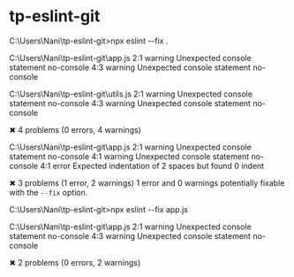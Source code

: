 # tp-eslint-git

C:\Users\Nani\tp-eslint-git>npx eslint --fix .

C:\Users\Nani\tp-eslint-git\app.js
  2:1  warning  Unexpected console statement  no-console
  4:3  warning  Unexpected console statement  no-console

C:\Users\Nani\tp-eslint-git\utils.js
  2:1  warning  Unexpected console statement  no-console
  4:3  warning  Unexpected console statement  no-console

✖ 4 problems (0 errors, 4 warnings)

C:\Users\Nani\tp-eslint-git\app.js
  2:1  warning  Unexpected console statement                  no-console
  4:1  warning  Unexpected console statement                  no-console
  4:1  error    Expected indentation of 2 spaces but found 0  indent

✖ 3 problems (1 error, 2 warnings)
  1 error and 0 warnings potentially fixable with the `--fix` option.


C:\Users\Nani\tp-eslint-git>npx eslint --fix app.js

C:\Users\Nani\tp-eslint-git\app.js
  2:1  warning  Unexpected console statement  no-console
  4:3  warning  Unexpected console statement  no-console

✖ 2 problems (0 errors, 2 warnings)

